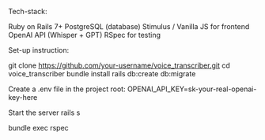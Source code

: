 Tech-stack:

Ruby on Rails 7+
PostgreSQL (database)
Stimulus / Vanilla JS for frontend
OpenAI API (Whisper + GPT)
RSpec for testing


Set-up instruction:

git clone https://github.com/your-username/voice_transcriber.git
cd voice_transcriber
bundle install
rails db:create db:migrate


Create a .env file in the project root:
OPENAI_API_KEY=sk-your-real-openai-key-here


Start the server
rails s

bundle exec rspec
